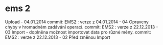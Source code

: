 ems 2
=====

Upload - 04.01.2014
commit: EMS2 : verze z 04.01.2014 - 04 Opraveny chyby v hromadném zadávání operací.
commit: EMS2 : verze z 22.12.2013 - 03 Import - doplněna možnost importovat data pro různé měny.
commit: EMS2 : verze z 22.12.2013 - 02 Před změnou Import
